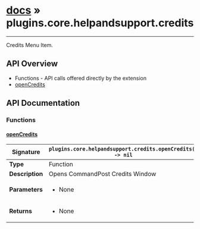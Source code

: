 # [docs](index.md) » plugins.core.helpandsupport.credits
---

Credits Menu Item.

## API Overview
* Functions - API calls offered directly by the extension
 * [openCredits](#opencredits)

## API Documentation

### Functions

#### [openCredits](#opencredits)
| <span style="font-align: left;">**Signature**</span> | <span style="font-align: left;">`plugins.core.helpandsupport.credits.openCredits() -> nil` </span>                                                |
| -----------------------------------------------------|---------------------------------------------------------------------------------------------------------|
| **Type**                                             | Function                                                                                         |
| **Description**                                      | Opens CommandPost Credits Window                                                                                         |
| **Parameters**                                       | <ul><li>None</li></ul> |
| **Returns**                                          | <ul><li>None</li></ul>          |


